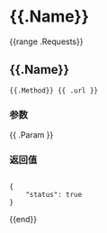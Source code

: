 # {{.Name}}

{{range .Requests}}

## {{.Name}}

`{{.Method}} {{ .url }}`

### 参数

{{ .Param }}

### 返回值

```

{
    "status": true
}

```
{{end}}